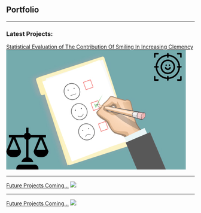## Portfolio

---

### Latest Projects: 

[Statistical Evaluation of The Contribution Of Smiling In Increasing Clemency ](/project)
<img src="images/dummy_thumbnail2.jpg?raw=true"/>

---
[Future Projects Coming...](/pdf/sample_presentation.pdf)
<img src="images/dummy_thumbnail.jpg?raw=true"/>

---
[Future Projects Coming...](http://example.com/)
<img src="images/dummy_thumbnail.jpg?raw=true"/>


